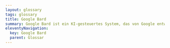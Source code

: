 ```yaml
---
layout: glossary
tags: glossary
title: Google Bard
summary: Google Bard ist ein KI-gesteuertes System, das von Google entwickelt wurde, um verschiedene Datenfelder zu durchsuchen und Informationen in einer verständlichen und kohärenten Weise zu interpretieren. Es handelt sich um eine fortgeschrittene Form von maschinellem Lernen, die es ermöglicht, komplexe Datensätze zu interpretieren und sie in einer klaren, leicht verständlichen Sprache zusammenzufassen. Kurz gesagt, [Google Bard](https://bard.google.com/){target="_blank"} ist die Fähigkeit von Google's KI, Daten auszuwerten und daraus menschenähnliche Geschichten und Ausführungen zu erstellen.
eleventyNavigation:
  key: Google Bard
  parent: Glossar
---
```


 